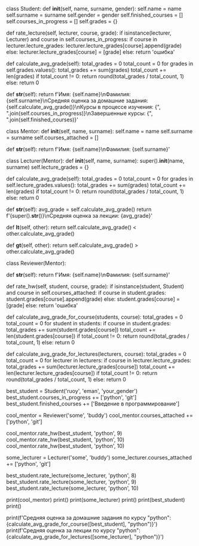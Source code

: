 class Student:
  def __init__(self, name, surname, gender):
      self.name = name
      self.surname = surname
      self.gender = gender
      self.finished_courses = []
      self.courses_in_progress = []
      self.grades = {}

  def rate_lecture(self, lecturer, course, grade):
      if isinstance(lecturer, Lecturer) and course in self.courses_in_progress:
          if course in lecturer.lecture_grades:
              lecturer.lecture_grades[course].append(grade)
          else:
              lecturer.lecture_grades[course] = [grade]
      else:
          return 'ошибка'

  def calculate_avg_grade(self):
      total_grades = 0
      total_count = 0
      for grades in self.grades.values():
          total_grades += sum(grades)
          total_count += len(grades)
      if total_count != 0:
          return round(total_grades / total_count, 1)
      else:
          return 0

  def __str__(self):
      return f'Имя: {self.name}\nФамилия: {self.surname}\nСредняя оценка за домашние задания: {self.calculate_avg_grade()}\nКурсы в процессе изучения: {", ".join(self.courses_in_progress)}\nЗавершенные курсы: {", ".join(self.finished_courses)}'

class Mentor:
  def __init__(self, name, surname):
      self.name = name
      self.surname = surname
      self.courses_attached = []

  def __str__(self):
      return f'Имя: {self.name}\nФамилия: {self.surname}'

class Lecturer(Mentor):
  def __init__(self, name, surname):
      super().__init__(name, surname)
      self.lecture_grades = {}

  def calculate_avg_grade(self):
      total_grades = 0
      total_count = 0
      for grades in self.lecture_grades.values():
          total_grades += sum(grades)
          total_count += len(grades)
      if total_count != 0:
          return round(total_grades / total_count, 1)
      else:
          return 0

  def __str__(self):
      avg_grade = self.calculate_avg_grade()
      return f'{super().__str__()}\nСредняя оценка за лекции: {avg_grade}'

  def __lt__(self, other):
      return self.calculate_avg_grade() < other.calculate_avg_grade()

  def __gt__(self, other):
      return self.calculate_avg_grade() > other.calculate_avg_grade()

class Reviewer(Mentor):

  def __str__(self):
    return f'Имя: {self.name}\nФамилия: {self.surname}'
    
  def rate_hw(self, student, course, grade):
      if isinstance(student, Student) and course in self.courses_attached:
          if course in student.grades:
              student.grades[course].append(grade)
          else:
              student.grades[course] = [grade]
      else:
          return 'ошибка'

def calculate_avg_grade_for_course(students, course):
  total_grades = 0
  total_count = 0
  for student in students:
      if course in student.grades:
          total_grades += sum(student.grades[course])
          total_count += len(student.grades[course])
  if total_count != 0:
      return round(total_grades / total_count, 1)
  else:
      return 0

def calculate_avg_grade_for_lectures(lecturers, course):
  total_grades = 0
  total_count = 0
  for lecturer in lecturers:
      if course in lecturer.lecture_grades:
          total_grades += sum(lecturer.lecture_grades[course])
          total_count += len(lecturer.lecture_grades[course])
  if total_count != 0:
      return round(total_grades / total_count, 1)
  else:
      return 0

best_student = Student('ruoy', 'eman', 'your_gender')
best_student.courses_in_progress += ['python', 'git']
best_student.finished_courses += ['Введение в программирование']

cool_mentor = Reviewer('some', 'buddy')
cool_mentor.courses_attached += ['python', 'git']

cool_mentor.rate_hw(best_student, 'python', 9)
cool_mentor.rate_hw(best_student, 'python', 10)
cool_mentor.rate_hw(best_student, 'python', 10)

some_lecturer = Lecturer('some', 'buddy')
some_lecturer.courses_attached += ['python', 'git']

best_student.rate_lecture(some_lecturer, 'python', 8)
best_student.rate_lecture(some_lecturer, 'python', 9)
best_student.rate_lecture(some_lecturer, 'python', 10)

print(cool_mentor)
print()
print(some_lecturer)
print()
print(best_student)
print()

print(f'Средняя оценка за домашние задания по курсу "python": {calculate_avg_grade_for_course([best_student], "python")}')
print(f'Средняя оценка за лекции по курсу "python": {calculate_avg_grade_for_lectures([some_lecturer], "python")}')